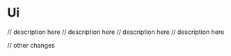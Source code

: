 # Ui

// description here
// description here
// description here
// description here


// other changes
